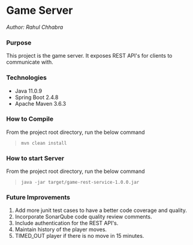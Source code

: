 # Game Server
_Author: Rahul Chhabra_

### Purpose

This project is the game server. It exposes REST API's for clients to communicate with.

### Technologies
- Java 11.0.9
- Spring Boot 2.4.8
- Apache Maven 3.6.3

### How to Compile
From the project root directory, run the below command  
>`mvn clean install`

### How to start Server
From the project root directory, run the below command  
>`java -jar target/game-rest-service-1.0.0.jar`

### Future Improvements
1. Add more junit test cases to have a better code coverage and quality.  
2. Incorporate SonarQube code quality review comments.  
3. Include authentication for the REST API's.  
4. Maintain history of the player moves.  
5. TIMED_OUT player if there is no move in 15 minutes.  
